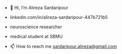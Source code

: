 - 👋 Hi, I’m Alireza Sardaripour
-    linkedin.com/in/alireza-sardaripour-447b721b5
-   neuroscience researcher
-   medical student at SBMU


- 📫 How to reach me sardaripour.alireza@gmail.com

<!---
alireza-sardar/alireza-sardar is a ✨ special ✨ repository because its `README.md` (this file) appears on your GitHub profile.
You can click the Preview link to take a look at your changes.
--->
